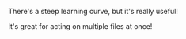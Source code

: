 There's a steep learning curve, but it's really useful! 

It's great for acting on multiple files at once! 
